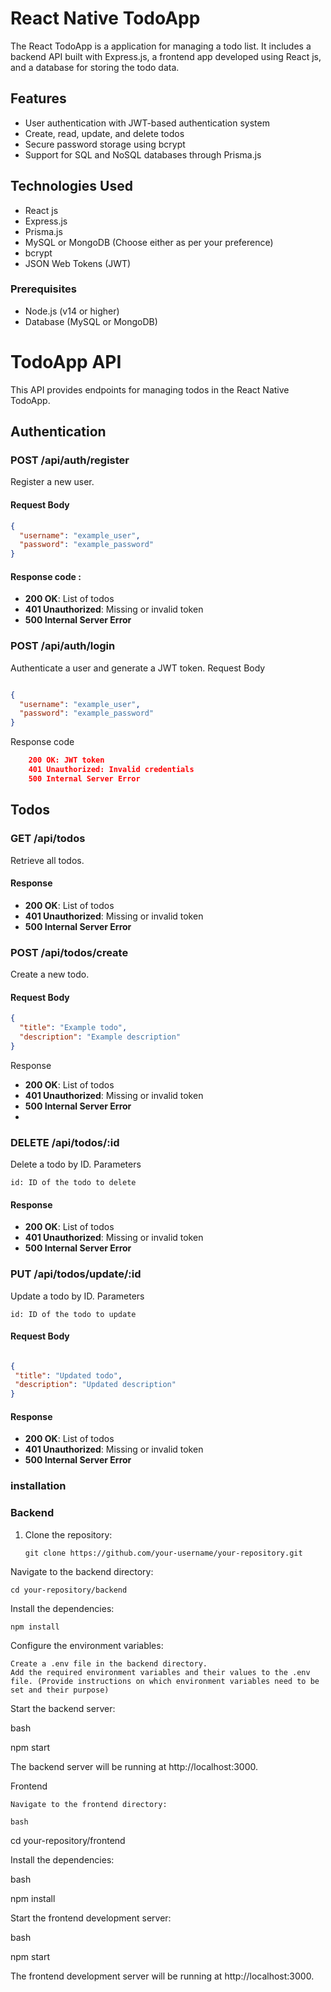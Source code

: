 # React Native TodoApp

The React  TodoApp is a  application for managing a todo list. It includes a backend API built with Express.js, a frontend app developed using React js, and a database for storing the todo data.

## Features

- User authentication with JWT-based authentication system
- Create, read, update, and delete todos
- Secure password storage using bcrypt
- Support for SQL and NoSQL databases through Prisma.js

## Technologies Used

- React js
- Express.js
- Prisma.js
- MySQL or MongoDB (Choose either as per your preference)
- bcrypt
- JSON Web Tokens (JWT)

### Prerequisites

- Node.js (v14 or higher)
- Database (MySQL or MongoDB)

#  TodoApp API

This API provides endpoints for managing todos in the React Native TodoApp.

## Authentication

### POST /api/auth/register

Register a new user.

#### Request Body

```json
{
  "username": "example_user",
  "password": "example_password"
}
```
#### Response code : 

- **200 OK**: List of todos
- **401 Unauthorized**: Missing or invalid token
- **500 Internal Server Error**

###  POST /api/auth/login

Authenticate a user and generate a JWT token.
Request Body

```json

{
  "username": "example_user",
  "password": "example_password"
}
```
Response code
```json
    200 OK: JWT token
    401 Unauthorized: Invalid credentials
    500 Internal Server Error
```

## Todos

### GET /api/todos

Retrieve all todos.

#### Response

- **200 OK**: List of todos
- **401 Unauthorized**: Missing or invalid token
- **500 Internal Server Error**

### POST /api/todos/create

Create a new todo.

#### Request Body

```json
{
  "title": "Example todo",
  "description": "Example description"
}
```
Response

   
- **200 OK**: List of todos
- **401 Unauthorized**: Missing or invalid token
- **500 Internal Server Error**
- 
### DELETE /api/todos/:id

Delete a todo by ID.
Parameters

    id: ID of the todo to delete

#### Response

- **200 OK**: List of todos
- **401 Unauthorized**: Missing or invalid token
- **500 Internal Server Error**


### PUT /api/todos/update/:id

Update a todo by ID.
Parameters

    id: ID of the todo to update

#### Request Body

 ```json

{
  "title": "Updated todo",
  "description": "Updated description"
}
```
#### Response


- **200 OK**: List of todos
- **401 Unauthorized**: Missing or invalid token
- **500 Internal Server Error**


### installation 

### Backend

1. Clone the repository:

   ```
   git clone https://github.com/your-username/your-repository.git
   ```
 Navigate to the backend directory:
```
cd your-repository/backend
```
Install the dependencies:

```
npm install
```
Configure the environment variables:

    Create a .env file in the backend directory.
    Add the required environment variables and their values to the .env file. (Provide instructions on which environment variables need to be set and their purpose)

Start the backend server:

bash

npm start

The backend server will be running at http://localhost:3000.



Frontend

    Navigate to the frontend directory:

    bash

cd your-repository/frontend

Install the dependencies:

bash

npm install

Start the frontend development server:

bash

npm start

The frontend development server will be running at http://localhost:3000.

